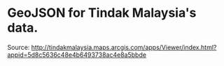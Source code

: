 # GeoJSON for Tindak Malaysia's data.

Source: http://tindakmalaysia.maps.arcgis.com/apps/Viewer/index.html?appid=5d8c5636c48e4b6493738ac4e8a5bbde
